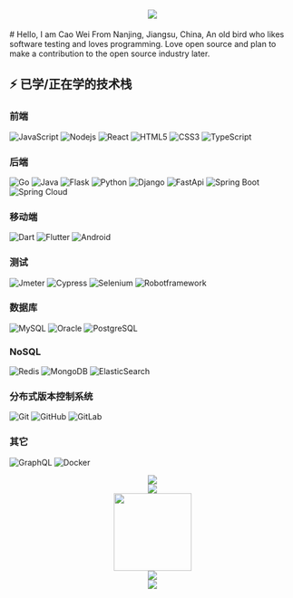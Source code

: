<h1 align="center">
    <img src="https://readme-typing-svg.herokuapp.com/?lines=爱编程，爱生活!!!;为开源添砖加瓦!&center=true&size=27">
  </a>
</h1>
# Hello, I am Cao Wei
From Nanjing, Jiangsu, China, An old bird who likes software testing and loves programming. Love open source and plan to make a contribution to the open source industry later.

## ⚡ 已学/正在学的技术栈
### 前端
![JavaScript](https://img.shields.io/badge/-JavaScript-black?style=flat-square&logo=javascript)
![Nodejs](https://img.shields.io/badge/-Nodejs-black?style=flat-square&logo=Node.js)
![React](https://img.shields.io/badge/-React-black?style=flat-square&logo=react)
![HTML5](https://img.shields.io/badge/-HTML5-E34F26?style=flat-square&logo=html5&logoColor=white)
![CSS3](https://img.shields.io/badge/-CSS3-1572B6?style=flat-square&logo=css3)
![TypeScript](https://img.shields.io/badge/-TypeScript-black?style=flat-square&logo=typescript)
### 后端
![Go](https://img.shields.io/badge/-Go-black?style=flat-square&logo=go)
![Java](https://img.shields.io/badge/-java-E34A86?style=flat-square&logo=java)
![Flask](https://img.shields.io/badge/-Flask-007ACC?style=flat-square&logo=flask)
![Python](https://img.shields.io/badge/-Python-black?style=flat-square&logo=Python)
![Django](https://img.shields.io/badge/-Django-black?style=flat-square&logo=django)
![FastApi](https://img.shields.io/badge/-FastAPI-black?style=flat-square&logo=fastapi)
![Spring Boot](https://img.shields.io/badge/-SpringBoot-007ACC?style=flat-square&logo=spring)
![Spring Cloud](https://img.shields.io/badge/-SpringCloud-007ACC?style=flat-square&logo=spring)
### 移动端
![Dart](https://img.shields.io/badge/-Dart-007ACC?style=flat-square&logo=dart)
![Flutter](https://img.shields.io/badge/-Flutter-007ACC?style=flat-square&logo=flutter)
![Android](https://img.shields.io/badge/-Android-007ACC?style=flat-square&logo=android)
### 测试
![Jmeter](https://img.shields.io/badge/-Jmeter-007ACC?style=flat-square&logo=ApacheJmeter)
![Cypress](https://img.shields.io/badge/-Cypress-black?style=flat-square&logo=cypress)
![Selenium](https://img.shields.io/badge/-Selenium-black?style=flat-square&logo=selenium)
![Robotframework](https://img.shields.io/badge/-RobotFramework-black?style=flat-square&logo=robotframework)
### 数据库
![MySQL](https://img.shields.io/badge/-MySQL-black?style=flat-square&logo=mysql)
![Oracle](https://img.shields.io/badge/-Oracle-black?style=flat-square&logo=oracle)
![PostgreSQL](https://img.shields.io/badge/-PostgreSQL-005571?style=flat-square&logo=postgresql)
### NoSQL
![Redis](https://img.shields.io/badge/-Redis-black?style=flat-square&logo=Redis)
![MongoDB](https://img.shields.io/badge/-MongoDB-black?style=flat-square&logo=mongodb)
![ElasticSearch](https://img.shields.io/badge/-ElasticSearch-005571?style=flat-square&logo=elasticsearch)

### 分布式版本控制系统
![Git](https://img.shields.io/badge/-Git-black?style=flat-square&logo=git)
![GitHub](https://img.shields.io/badge/-GitHub-181717?style=flat-square&logo=github)
![GitLab](https://img.shields.io/badge/-GitLab-FCA121?style=flat-square&logo=gitlab)

### 其它
![GraphQL](https://img.shields.io/badge/-GraphQL-E10098?style=flat-square&logo=graphql)
![Docker](https://img.shields.io/badge/-Docker-black?style=flat-square&logo=docker)

<div align="center">
    <img  src="https://visitor-badge.glitch.me/badge?page_id=caowei1517" />
</div>
<div align="center">
  <img  src="https://github-profile-trophy.vercel.app/?username=caowei1517&theme=gruvbox&row=1&column=7&no-frame=true&no-bg=true" />
</div>
<div align="center">
    <img height="137px" src="https://github-readme-stats.vercel.app/api?username=caowei1517&theme=merko&count_private=true&show_icons=true&locale=cn&hide_title=true" />
</div>
<div align="center">
    <img src="https://github-readme-streak-stats.herokuapp.com/?user=caowei1517" />
</div>
<div align="center">
    <img src="https://activity-graph.herokuapp.com/graph?username=caowei1517&theme=xcode" />
</div>
